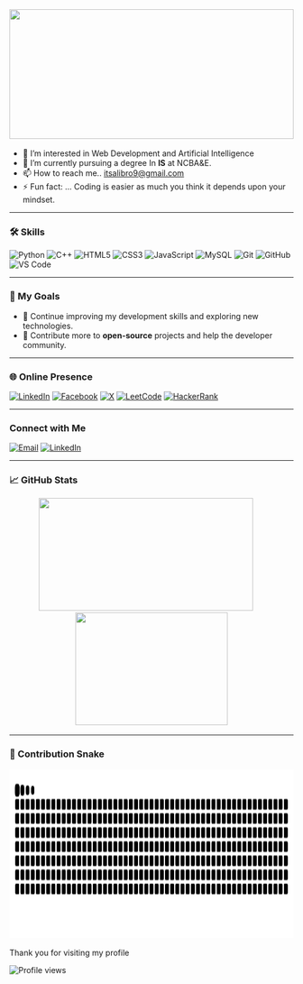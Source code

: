 <img src="banner.gif" alt="" width="100%" height = "230px" /> 


- 👀 I’m interested in Web Development and Artificial Intelligence
- 🌱 I’m currently pursuing a degree In **IS**  at NCBA&E.
- 📫 How to reach me.. itsalibro9@gmail.com
- ⚡ Fun fact: ... Coding is easier as much you think it depends upon your mindset.
_________________________________________________________________________________
<h3>🛠 Skills</h3>


![Python](https://img.shields.io/badge/Python-3776AB?logo=python&logoColor=yellow&style=for-the-badge)
![C++](https://img.shields.io/badge/C++-00599C?logo=c%2B%2B&logoColor=white&style=for-the-badge)
![HTML5](https://img.shields.io/badge/HTML5-E34F26?logo=html5&logoColor=white&style=for-the-badge)
![CSS3](https://img.shields.io/badge/CSS3-1572B6?logo=css3&logoColor=white&style=for-the-badge)
![JavaScript](https://img.shields.io/badge/JavaScript-F7DF1E?logo=javascript&logoColor=black&style=for-the-badge)
![MySQL](https://img.shields.io/badge/MySQL-005C84?logo=mysql&logoColor=white&style=for-the-badge)
![Git](https://img.shields.io/badge/Git-F05032?logo=git&logoColor=white&style=for-the-badge)
![GitHub](https://img.shields.io/badge/GitHub-181717?logo=github&logoColor=white&style=for-the-badge)
![VS Code](https://img.shields.io/badge/VS%20Code-007ACC?logo=visual-studio-code&logoColor=white&style=for-the-badge)


_________________________________________________________________________________
 <h3>🚀 My Goals</h3>

- 🧠 Continue improving my development skills and exploring new technologies.
- 🔭 Contribute more to **open-source** projects and help the developer community.


_________________________________________________________________________________
 <h3> 🌐 Online Presence </h3>



[![LinkedIn](https://img.shields.io/badge/LinkedIn-0077B5?style=for-the-badge&logo=linkedin&logoColor=white)](https://linkedin.com/in/alibro005)
[![Facebook](https://img.shields.io/badge/Facebook-1877F2?style=for-the-badge&logo=facebook&logoColor=white)](https://facebook.com/alibro005)
[![X](https://img.shields.io/badge/X-000000?style=for-the-badge&logo=X&logoColor=white)](https://x.com/alibro005)
[![LeetCode](https://img.shields.io/badge/LeetCode-FFA116?style=for-the-badge&logo=LeetCode&logoColor=white)](https://leetcode.com/alibro005)
[![HackerRank](https://img.shields.io/badge/HackerRank-2EC866?style=for-the-badge&logo=HackerRank&logoColor=white)](https://www.hackerrank.com/alibro005)

_________________________________________________________________________________

<h3> Connect with Me </h3>

[![Email](https://img.shields.io/badge/Email-D14836?style=for-the-badge&logo=gmail&logoColor=white)](mailto:itsalibro9@gmail.com)
[![LinkedIn](https://img.shields.io/badge/LinkedIn-0077B5?style=for-the-badge&logo=linkedin&logoColor=white)](https://linkedin.com/in/alibro005)


_________________________________________________________________________________

<h3>📈 GitHub Stats </h3>

<p align="center">
  <img src="https://nirzak-streak-stats.vercel.app/?user=Alibro005&theme=dark&hide_border=false" width="380" height="200"/>
  &nbsp;&nbsp;&nbsp;&nbsp;
  <img src="https://github-readme-stats.vercel.app/api/top-langs/?username=alibro005&theme=dark&hide_border=false&include_all_commits=false&count_private=false&layout=compact" width="270" height="200" />
</p>

_________________________________________________________________________________

<h3> 🐍 Contribution Snake </h3>

<p align="center">
  <img src="https://raw.githubusercontent.com/Alibro005/Alibro005/output/github-contribution-grid-snake.svg" width="100%" height="300">
</p>


Thank you for visiting my profile

![Profile views](https://komarev.com/ghpvc/?username=Alibro005&color=blue)
<!---[![committers.top badge](https://user-badge.committers.top/pakistan/USERNAME.svg)](https://committers.top/pakistan/alibro005)




Alibro005/Alibro005 is a ✨ special ✨ repository because its `README.md` (this file) appears on your GitHub profile.
You can click the Preview link to take a look at your changes.
--->
